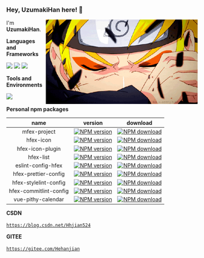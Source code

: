 ### Hey, UzumakiHan here! 👋
<img align="right" alt="GIF" src="https://raw.githubusercontent.com/UzumakiHan/static-files/master/images/uzumakiHan.gif" width="400" height="222" title="Naruto" />

I'm **UzumakiHan**.

**Languages and Frameworks**


<img height="30" src="https://skillicons.dev/icons?i=react,vue,vite,webpack,rollupjs,nodejs,js,ts,babel&perline=9&theme=dark" />
<img height="30" src="https://skillicons.dev/icons?i=jquery,html,css,scss,nuxtjs,bootstrap,md,mongodb,mysql&perline=9&theme=dark" />
<img height="30" src="https://skillicons.dev/icons?i=windicss,tailwind,express&perline=9&theme=dark" />



**Tools and Environments**

<img height="30" src="https://skillicons.dev/icons?i=vscode,github,gitlab,git,ps&perline=9&theme=dark" />


**Personal npm packages**

| name   | version |  download |
| :--: | :--: | :--: |
| mfex-project |  <a href="https://www.npmjs.com/package/mfex-project"><img src="https://img.shields.io/npm/v/mfex-project" alt="NPM version"></a>  | <a href="https://www.npmjs.com/package/mfex-project"><img src="https://img.shields.io/npm/dt/mfex-project" alt="NPM download"></a> |
| hfex-icon |  <a href="https://www.npmjs.com/package/hfex-icon"><img src="https://img.shields.io/npm/v/hfex-icon" alt="NPM version"></a>  | <a href="https://www.npmjs.com/package/hfex-icon"><img src="https://img.shields.io/npm/dt/hfex-icon" alt="NPM download"></a> |
| hfex-icon-plugin |  <a href="https://www.npmjs.com/package/hfex-icon-plugin"><img src="https://img.shields.io/npm/v/hfex-icon-plugin" alt="NPM version"></a>  | <a href="https://www.npmjs.com/package/hfex-icon-plugin"><img src="https://img.shields.io/npm/dt/hfex-icon-plugin" alt="NPM download"></a> |
| hfex-list |  <a href="https://www.npmjs.com/package/hfex-list"><img src="https://img.shields.io/npm/v/hfex-list" alt="NPM version"></a>  | <a href="https://www.npmjs.com/package/hfex-list"><img src="https://img.shields.io/npm/dt/hfex-list" alt="NPM download"></a> |
| eslint-config-hfex |  <a href="https://www.npmjs.com/package/eslint-config-hfex"><img src="https://img.shields.io/npm/v/eslint-config-hfex" alt="NPM version"></a>| <a href="https://www.npmjs.com/package/eslint-config-hfex"><img src="https://img.shields.io/npm/dt/eslint-config-hfex" alt="NPM download"></a>|
| hfex-prettier-config |  <a href="https://www.npmjs.com/package/hfex-prettier-config"><img src="https://img.shields.io/npm/v/hfex-prettier-config" alt="NPM version"></a>| <a href="https://www.npmjs.com/package/hfex-prettier-config"><img src="https://img.shields.io/npm/dt/hfex-prettier-config" alt="NPM download"></a>|
| hfex-stylelint-config |  <a href="https://www.npmjs.com/package/hfex-stylelint-config"><img src="https://img.shields.io/npm/v/hfex-stylelint-config" alt="NPM version"></a>| <a href="https://www.npmjs.com/package/hfex-stylelint-config"><img src="https://img.shields.io/npm/dt/hfex-stylelint-config" alt="NPM download"></a>|
| hfex-commitlint-config |  <a href="https://www.npmjs.com/package/hfex-commitlint-config"><img src="https://img.shields.io/npm/v/hfex-commitlint-config" alt="NPM version"></a>| <a href="https://www.npmjs.com/package/hfex-commitlint-config"><img src="https://img.shields.io/npm/dt/hfex-commitlint-config" alt="NPM download"></a>|
| vue-pithy-calendar |  <a href="https://www.npmjs.com/package/vue-pithy-calendar"><img src="https://img.shields.io/npm/v/vue-pithy-calendar" alt="NPM version"></a>| <a href="https://www.npmjs.com/package/vue-pithy-calendar"><img src="https://img.shields.io/npm/dt/vue-pithy-calendar" alt="NPM download"></a>|

**CSDN**

<code>https://blog.csdn.net/Hhjian524</code>

**GITEE**

<code>https://gitee.com/Hehanjian</code>

